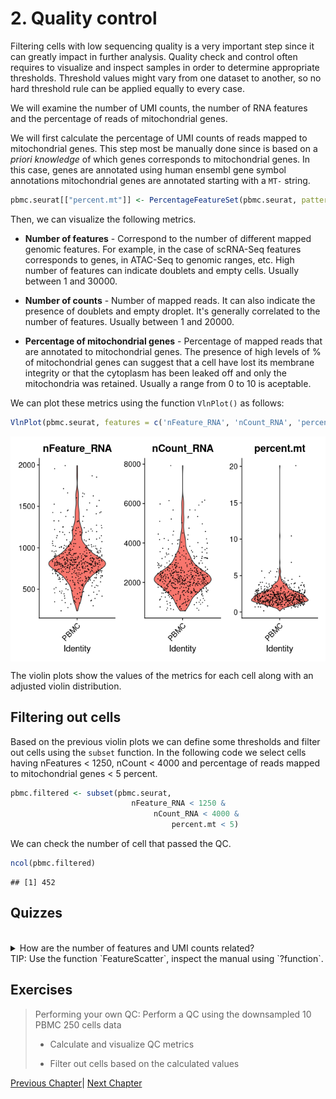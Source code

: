 # 2. Quality control


Filtering cells with low sequencing quality is a very important step since it can greatly
impact in further analysis. Quality check and control often requires to visualize and inspect
samples in order to determine appropriate thresholds. Threshold values might vary from one 
dataset to another, so no hard threshold rule can be applied equally to every case.

We will examine the number of UMI counts, the number of RNA features and the percentage of reads 
of mitochondrial genes.

We will first calculate the percentage of UMI counts of reads mapped to mitochondrial genes. This
step most be manually done since is based on a *priori knowledge* of which genes corresponds to
mitochondrial genes. 
In this case, genes are annotated using human ensembl gene symbol annotations mitochondrial 
genes are annotated starting with a `MT-` string.



```r
pbmc.seurat[["percent.mt"]] <- PercentageFeatureSet(pbmc.seurat, pattern = "^MT-")
```

Then, we can visualize the following metrics.

 * **Number of features** - Correspond to the number of different mapped genomic features. For example, in the
 case of scRNA-Seq features corresponds to genes, in ATAC-Seq to genomic ranges, etc. High number of features
 can indicate doublets and empty cells. Usually between 1 and 30000.
 
 * **Number of counts** - Number of mapped reads. It can also indicate the presence of doublets and empty 
droplet. It's generally correlated to the number of features. Usually between 1 and 20000.
 
 * **Percentage of mitochondrial genes** - Percentage of mapped reads that are annotated to mitochondrial
 genes. The presence of high levels of % of mitochondrial genes can suggest that a cell have lost
 its membrane integrity or that the cytoplasm has been leaked off and only the mitochondria was retained.
Usually a range from 0 to 10 is aceptable.


We can plot these metrics using the function `VlnPlot()` as follows:



```r
VlnPlot(pbmc.seurat, features = c('nFeature_RNA', 'nCount_RNA', 'percent.mt'))
```

<img src="02-Quality_control_files/figure-html/unnamed-chunk-1-1.png" style="display: block; margin: auto;" />

The violin plots show the values of the metrics for each cell along with an adjusted violin 
distribution.

## Filtering out cells

Based on the previous violin plots we can define some thresholds and filter out cells using
the `subset` function. In the following code we select cells having nFeatures < 1250, 
nCount < 4000 and percentage of reads mapped to mitochondrial genes < 5 percent.


```r
pbmc.filtered <- subset(pbmc.seurat, 
                           nFeature_RNA < 1250 &
                                nCount_RNA < 4000 & 
                                    percent.mt < 5)
```

We can check the number of cell that passed the QC.


```r
ncol(pbmc.filtered)
```

```
## [1] 452
```

## Quizzes

<br>
<details>
<summary> How are the number of features and UMI counts related? 
<br>
TIP: Use the function `FeatureScatter`, inspect the manual using `?function`.
</summary>
<br>
<b>Answer:</b>
<br>

```r
FeatureScatter(pbmc, feature1 = "nCount_RNA", feature2 = "nFeature_RNA")
```

<br>


We observe as expected a linear relation between the number of UMI counts and the 
features recorded.
</details> 



## Exercises

<blockquote>

Performing your own QC: Perform a QC using the downsampled 10 PBMC 250 cells data

* Calculate and visualize QC metrics

* Filter out cells based on the calculated values

</blockquote>

[Previous Chapter](./01-Seurat.md)|
[Next Chapter](./03-Feature_selection.md)
